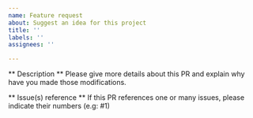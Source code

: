 ```yaml
---
name: Feature request
about: Suggest an idea for this project
title: ''
labels: ''
assignees: ''

---
```


** Description **
Please give more details about this PR and explain why have you made those modifications.

** Issue(s) reference **
If this PR references one or many issues, please indicate their numbers (e.g: #1)
